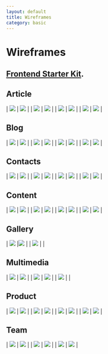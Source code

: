 ```yaml
---
layout: default
title: Wireframes
category: basic
---
```


# Wireframes

## [Frontend Starter Kit](https://drive.google.com/open?id=1GhChIdfeL4upCn6nfqFt9JQlzWnAijkk).

## Article

| ![](/images/frontend/wireframes/Article%20%231.png) | ![](/images/frontend/wireframes/Article%20%232.png) |
| ![](/images/frontend/wireframes/Article%20%233.png) | ![](/images/frontend/wireframes/Article%20%234.png) |
| ![](/images/frontend/wireframes/Article%20%235.png) | ![](/images/frontend/wireframes/Article%20%236.png) |
| ![](/images/frontend/wireframes/Article%20%237.png) | ![](/images/frontend/wireframes/Article%20%238.png) |

## Blog

| ![](/images/frontend/wireframes/Blog%20%231.png) | ![](/images/frontend/wireframes/Blog%20%232.png) |
| ![](/images/frontend/wireframes/Blog%20%233.png) | ![](/images/frontend/wireframes/Blog%20%234.png) |
| ![](/images/frontend/wireframes/Blog%20%235.png) | ![](/images/frontend/wireframes/Blog%20%236.png) |
| ![](/images/frontend/wireframes/Blog%20%237.png) | ![](/images/frontend/wireframes/Blog%20%238.png) |

## Contacts

| ![](/images/frontend/wireframes/Contacts%20%231.png) | ![](/images/frontend/wireframes/Contacts%20%232.png) |
| ![](/images/frontend/wireframes/Contacts%20%233.png) | ![](/images/frontend/wireframes/Contacts%20%234.png) |
| ![](/images/frontend/wireframes/Contacts%20%235.png) | ![](/images/frontend/wireframes/Contacts%20%236.png) |
| ![](/images/frontend/wireframes/Contacts%20%237.png) | ![](/images/frontend/wireframes/Contacts%20%238.png) |

## Content

| ![](/images/frontend/wireframes/Content%20%231.png) | ![](/images/frontend/wireframes/Content%20%232.png) |
| ![](/images/frontend/wireframes/Content%20%233.png) | ![](/images/frontend/wireframes/Content%20%234.png) |
| ![](/images/frontend/wireframes/Content%20%235.png) | ![](/images/frontend/wireframes/Content%20%236.png) |
| ![](/images/frontend/wireframes/Content%20%237.png) | ![](/images/frontend/wireframes/Content%20%238.png) |

## Gallery

| ![](/images/frontend/wireframes/Gallery%20%231.png) |![](/images/frontend/wireframes/Gallery%20%232.png) |
| ![](/images/frontend/wireframes/Gallery%20%232.png) | |

## Multimedia

| ![](/images/frontend/wireframes/Multimedia%20%231.png) | ![](/images/frontend/wireframes/Multimedia%20%232.png) |
| ![](/images/frontend/wireframes/Multimedia%20%233.png) | ![](/images/frontend/wireframes/Multimedia%20%234.png) |
| ![](/images/frontend/wireframes/Multimedia%20%235.png) | | 

## Product

| ![](/images/frontend/wireframes/Product%20%231.png) | ![](/images/frontend/wireframes/Product%20%232.png) |
| ![](/images/frontend/wireframes/Product%20%233.png) | ![](/images/frontend/wireframes/Product%20%234.png) |
| ![](/images/frontend/wireframes/Product%20%235.png) | ![](/images/frontend/wireframes/Product%20%236.png) |
| ![](/images/frontend/wireframes/Product%20%237.png) | ![](/images/frontend/wireframes/Product%20%238.png) |

## Team

| ![](/images/frontend/wireframes/Team%20%231.png) | ![](/images/frontend/wireframes/Team%20%232.png) |
| ![](/images/frontend/wireframes/Team%20%233.png) | ![](/images/frontend/wireframes/Team%20%234.png) |
| ![](/images/frontend/wireframes/Team%20%235.png) | ![](/images/frontend/wireframes/Team%20%236.png) |
